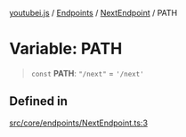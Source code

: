 [youtubei.js](../../../../../README.md) / [Endpoints](../../../README.md) / [NextEndpoint](../README.md) / PATH

# Variable: PATH

> `const` **PATH**: `"/next"` = `'/next'`

## Defined in

[src/core/endpoints/NextEndpoint.ts:3](https://github.com/LuanRT/YouTube.js/blob/305a398158a6cac82e6ef288fed4bf1661c89d52/src/core/endpoints/NextEndpoint.ts#L3)
